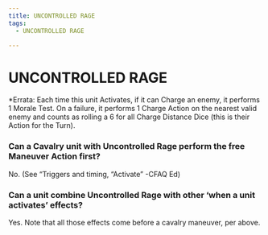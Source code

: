 ```yaml
---
title: UNCONTROLLED RAGE
tags:
  - UNCONTROLLED RAGE

---
```


# UNCONTROLLED RAGE

*Errata: Each time this unit Activates, if it can Charge an enemy, it performs 1 Morale Test. On a failure, it performs 1 Charge Action on the nearest valid enemy and counts as rolling a 6 for all Charge Distance Dice (this is their Action for the Turn).

###  Can a Cavalry unit with Uncontrolled Rage perform the free Maneuver Action first?

No. (See “Triggers and timing, “Activate” -CFAQ Ed)



### Can a unit combine Uncontrolled Rage with other ‘when a unit activates’ effects?

Yes. Note that all those effects come before a cavalry maneuver, per above.




